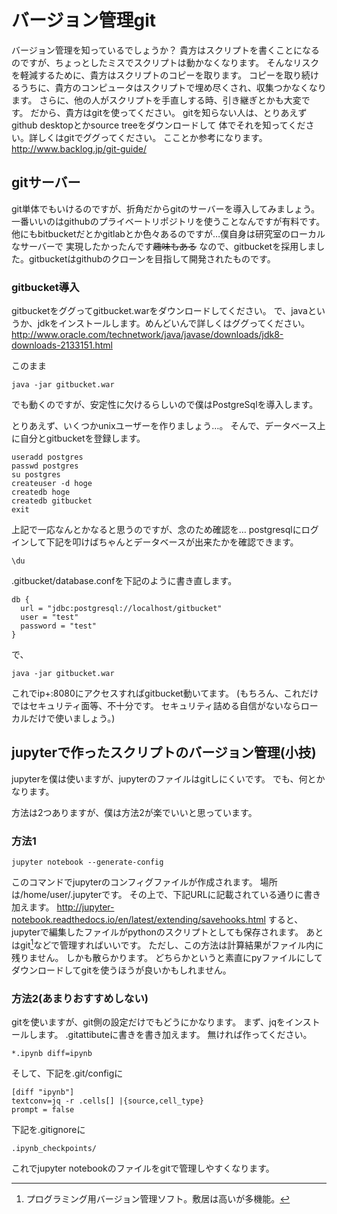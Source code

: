 
# バージョン管理git

バージョン管理を知っているでしょうか？
貴方はスクリプトを書くことになるのですが、ちょっとしたミスでスクリプトは動かなくなります。
そんなリスクを軽減するために、貴方はスクリプトのコピーを取ります。
コピーを取り続けるうちに、貴方のコンピュータはスクリプトで埋め尽くされ、収集つかなくなります。
さらに、他の人がスクリプトを手直しする時、引き継ぎとかも大変です。
だから、貴方はgitを使ってください。
gitを知らない人は、とりあえずgithub desktopとかsource treeをダウンロードして
体でそれを知ってください。詳しくはgitでググってください。
こことか参考になります。
http://www.backlog.jp/git-guide/

## gitサーバー
git単体でもいけるのですが、折角だからgitのサーバーを導入してみましょう。
一番いいのはgithubのプライベートリポジトリを使うことなんですが有料です。
他にもbitbucketだとかgitlabとか色々あるのですが…僕自身は研究室のローカルなサーバーで
実現したかったんです~~趣味もある~~
なので、gitbucketを採用しました。gitbucketはgithubのクローンを目指して開発されたものです。

### gitbucket導入
gitbucketをググってgitbucket.warをダウンロードしてください。
で、javaというか、jdkをインストールします。めんどいんで詳しくはググってください。
http://www.oracle.com/technetwork/java/javase/downloads/jdk8-downloads-2133151.html

このまま
```{frame=single}
java -jar gitbucket.war
```
でも動くのですが、安定性に欠けるらしいので僕はPostgreSqlを導入します。

とりあえず、いくつかunixユーザーを作りましょう…。
そんで、データベース上に自分とgitbucketを登録します。

```{frame=single}
useradd postgres
passwd postgres
su postgres
createuser -d hoge
createdb hoge
createdb gitbucket
exit
```

上記で一応なんとかなると思うのですが、念のため確認を…
postgresqlにログインして下記を叩けばちゃんとデータベースが出来たかを確認できます。

```{frame=single}
\du
```

.gitbucket/database.confを下記のように書き直します。
```{frame=single}
db {
  url = "jdbc:postgresql://localhost/gitbucket"
  user = "test"
  password = "test"
}
```
で、
```{frame=single}
java -jar gitbucket.war
```

これでip+:8080にアクセスすればgitbucket動いてます。
(もちろん、これだけではセキュリティ面等、不十分です。
  セキュリティ詰める自信がないならローカルだけで使いましょう。)

## jupyterで作ったスクリプトのバージョン管理(小技)
jupyterを僕は使いますが、jupyterのファイルはgitしにくいです。
でも、何とかなります。

方法は2つありますが、僕は方法2が楽でいいと思っています。

### 方法1
```{frame=single}
jupyter notebook --generate-config
```
このコマンドでjupyterのコンフィグファイルが作成されます。
場所は/home/user/.jupyterです。
その上で、下記URLに記載されている通りに書き加えます。
http://jupyter-notebook.readthedocs.io/en/latest/extending/savehooks.html
すると、jupyterで編集したファイルがpythonのスクリプトとしても保存されます。
あとはgit[^git]などで管理すればいいです。
ただし、この方法は計算結果がファイル内に残りません。
しかも散らかります。
どちらかというと素直にpyファイルにして
ダウンロードしてgitを使うほうが良いかもしれません。

[^toukei]:同様に、matlabやC等と連携をすることが簡単なのがjupyterの強みの一つと思います。
[^git]:プログラミング用バージョン管理ソフト。敷居は高いが多機能。

### 方法2(あまりおすすめしない)
gitを使いますが、git側の設定だけでもどうにかなります。
まず、jqをインストールします。
.gitattibuteに書きを書き加えます。
無ければ作ってください。
```{frame=single}
*.ipynb diff=ipynb
```
そして、下記を.git/configに
```{frame=single}
[diff "ipynb"]
textconv=jq -r .cells[] |{source,cell_type}
prompt = false
```
下記を.gitignoreに
```{frame=single}
.ipynb_checkpoints/
```
これでjupyter notebookのファイルをgitで管理しやすくなります。
